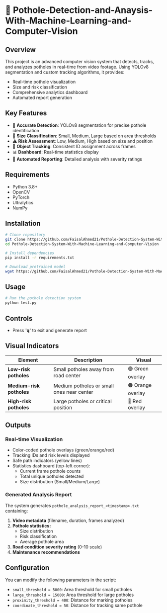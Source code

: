 # 🚧 Pothole-Detection-and-Anaysis-With-Machine-Learning-and-Computer-Vision

## Overview

This project is an advanced computer vision system that detects, tracks, and analyzes potholes in real-time from video footage. Using YOLOv8 segmentation and custom tracking algorithms, it provides:

- Real-time pothole visualization
- Size and risk classification
- Comprehensive analytics dashboard
- Automated report generation

## Key Features

- 🎯 **Accurate Detection**: YOLOv8 segmentation for precise pothole identification
- 📏 **Size Classification**: Small, Medium, Large based on area thresholds
- ⚠️ **Risk Assessment**: Low, Medium, High based on size and position
- 🔄 **Object Tracking**: Consistent ID assignment across frames
- 📊 **Dashboard**: Real-time statistics display
- 📝 **Automated Reporting**: Detailed analysis with severity ratings

## Requirements

- Python 3.8+
- OpenCV
- PyTorch
- Ultralytics
- NumPy

## Installation

```bash
# Clone repository
git clone https://github.com/FaisalAhmed21/Pothole-Detection-System-With-Machine-Learning-and-Computer-Vision.git
cd Pothole-Detection-System-With-Machine-Learning-and-Computer-Vision

# Install dependencies
pip install -r requirements.txt

# Download pretrained model
wget https://github.com/FaisalAhmed21/Pothole-Detection-System-With-Machine-Learning-and-Computer-Vision/releases/download/v1.0/best_02.pt
```

## Usage

```bash
# Run the pothole detection system
python test.py
```

## Controls

* Press **'q'** to exit and generate report

## Visual Indicators

| Element | Description | Visual |
|---------|-------------|--------|
| **Low-risk potholes** | Small potholes away from road center | 🟢 Green overlay |
| **Medium-risk potholes** | Medium potholes or small ones near center | 🟠 Orange overlay |
| **High-risk potholes** | Large potholes or critical position | 🔴 Red overlay |

## Outputs

### Real-time Visualization

* Color-coded pothole overlays (green/orange/red)
* Tracking IDs and risk levels displayed
* Safe path indicators (yellow lines)
* Statistics dashboard (top-left corner):
  * Current frame pothole counts
  * Total unique potholes detected
  * Size distribution (Small/Medium/Large)

### Generated Analysis Report

The system generates `pothole_analysis_report_<timestamp>.txt` containing:

1. **Video metadata** (filename, duration, frames analyzed)
2. **Pothole statistics:**
   * Size distribution
   * Risk classification
   * Average pothole area
3. **Road condition severity rating** (0-10 scale)
4. **Maintenance recommendations**

## Configuration

You can modify the following parameters in the script:

- `small_threshold = 5000`: Area threshold for small potholes
- `large_threshold = 15000`: Area threshold for large potholes
- `proximity_threshold = 400`: Distance for marking potholes
- `coordinate_threshold = 50`: Distance for tracking same pothole


